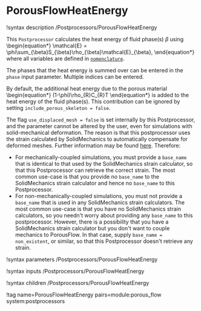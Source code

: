 # PorousFlowHeatEnergy

!syntax description /Postprocessors/PorousFlowHeatEnergy

This `Postprocessor` calculates the heat energy of fluid phase(s) $\beta$ using
\begin{equation*}
\mathcal{E} = \phi\sum_{\beta}S_{\beta}\rho_{\beta}\mathcal{E}_{\beta},
\end{equation*}
where all variables are defined in [`nomenclature`](/nomenclature.md).

The phases that the heat energy is summed over can be entered in the `phase` input
parameter. Multiple indices can be entered.

By default, the additional heat energy due to the porous material
\begin{equation*}
(1-\phi)\rho_{R}C_{R}T
\end{equation*}
is added to the heat energy of the fluid phase(s). This contribution can be ignored
by setting `include_porous_skeleton = false`.

The flag `use_displaced_mesh = false` is set internally by this Postprocessor, and the parameter cannot be altered by the user, even for simulations with solid-mechanical deformation.  The reason is that this postprocessor uses the strain calculated by SolidMechanics to automatically compensate for deformed meshes.  Further information may be found [here](porous_flow/time_derivative.md).  Therefore:

- For mechanically-coupled simulations, you must provide a `base_name` that is identical to that used by the SolidMechanics strain calculator, so that this Postprocessor can retrieve the correct strain.  The most common use-case is that you provide no `base_name` to the SolidMechanics strain calculator and hence no `base_name` to this Postprocessor.
- For non-mechanically-coupled simulations, you must not provide a `base_name` that is used in any SolidMechanics strain calculators.  The most common use-case is that you have no SolidMechanics strain calculators, so you needn't worry about providing any `base_name` to this postprocessor.  However, there is a possibility that you have a SolidMechanics strain calculator but you don't want to couple mechanics to PorousFlow.  In that case, supply `base_name = non_existent`, or similar, so that this Postprocessor doesn't retrieve any strain.

!syntax parameters /Postprocessors/PorousFlowHeatEnergy

!syntax inputs /Postprocessors/PorousFlowHeatEnergy

!syntax children /Postprocessors/PorousFlowHeatEnergy

!tag name=PorousFlowHeatEnergy pairs=module:porous_flow system:postprocessors
